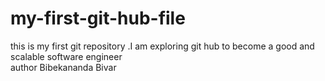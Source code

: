 # my-first-git-hub-file
this is my first git repository .I am exploring git hub to become a good and scalable software engineer   
author Bibekananda Bivar
